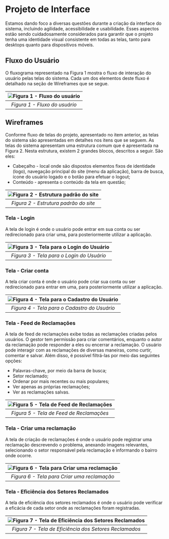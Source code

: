 # Projeto de Interface

Estamos dando foco a diversas questões durante a criação da interface do sistema, incluindo agilidade, acessibilidade e usabilidade. Esses aspectos estão sendo cuidadosamente considerados para garantir que o projeto tenha uma identidade visual consistente em todas as telas, tanto para desktops quanto para dispositivos móveis.

## Fluxo do Usuário

O fluxograma representado na Figura 1 mostra o fluxo de interação do usuário pelas telas do
sistema. Cada um dos elementos deste fluxo é detalhado na seção de Wireframes que se segue.

| ![Figura 1 - Fluxo do usuário](./img/fluxo-do-usuario.png "Figura 2")
|:--:| 
| *Figura 1 - Fluxo do usuário* |

## Wireframes

Conforme fluxo de telas do projeto, apresentado no item anterior, as telas do sistema são
apresentadas em detalhes nos itens que se seguem. As telas do sistema apresentam uma
estrutura comum que é apresentada na Figura 2. Nesta estrutura, existem 2 grandes blocos,
descritos a seguir. São eles:

- Cabeçalho - local onde são dispostos elementos fixos de identidade (logo), navegação principal do site (menu da aplicação), barra de busca, ícone do usuário logado e o botão para efetuar o logout;
- Conteúdo - apresenta o conteúdo da tela em questão;

| ![Figura 2 - Estrutura padrão do site](./img/wireframe-estrutura-padrao.png "Figura 2")
|:--:| 
| *Figura 2 - Estrutura padrão do site* |

### Tela - Login

A tela de login é onde o usuário pode entrar em sua conta ou ser redirecionado para criar uma, para posteriormente utilizar a aplicação.

| ![Figura 3 - Tela para o Login do Usuário](./img/tela-login.png "Figura 3")
|:--:| 
| *Figura 3 - Tela para o Login do Usuário* |

### Tela - Criar conta

A tela criar conta é onde o usuário pode criar sua conta ou ser redirecionado para entrar em uma, para posteriormente utilizar a aplicação.

| ![Figura 4 - Tela para o Cadastro do Usuário](./img/tela-cadastrar.png "Figura 4")
|:--:| 
| *Figura 4 - Tela para o Cadastro do Usuário* |

### Tela - Feed de Reclamações

A tela de feed de reclamações exibe todas as reclamações criadas pelos usuários. O gestor tem permissão para criar comentários, enquanto o autor da reclamação pode responder a eles ou encerrar a reclamação. O usuário pode interagir com as reclamações de diversas maneiras, como curtir, comentar e salvar. Além disso, é possível filtrá-las por meio das seguintes opções:

  - Palavras-chave, por meio da barra de busca;
  - Setor reclamado;
  - Ordenar por mais recentes ou mais populares;
  - Ver apenas as próprias reclamações;
  - Ver as reclamações salvas.

| ![Figura 5 - Tela de Feed de Reclamações](./img/tela-feed-reclamacoes.png "Figura 5")
|:--:| 
| *Figura 5 - Tela de Feed de Reclamações* |

### Tela - Criar uma reclamação

A tela de criação de reclamações é onde o usuário pode registrar uma reclamação descrevendo o problema, anexando imagens relevantes, selecionando o setor responsável pela reclamação e informando o bairro onde ocorre.

| ![Figura 6 - Tela para Criar uma reclamação](./img/tela-criar-reclamacao.png "Figura 6")
|:--:| 
| *Figura 6 - Tela para Criar uma reclamação* |

### Tela - Eficiência dos Setores Reclamados

A tela de eficiência dos setores reclamados é onde o usuário pode verificar a eficácia de cada setor onde as reclamações foram registradas.

| ![Figura 7 - Tela de Eficiência dos Setores Reclamados](./img/tela-ranking-setores-reclamados.png "Figura 7")
|:--:| 
| *Figura 7 - Tela de Eficiência dos Setores Reclamados* |
